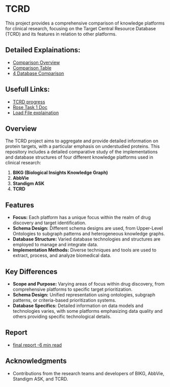 # TCRD

This project provides a comprehensive comparison of knowledge platforms for clinical research, focusing on the Target Central Resource Database (TCRD) and its features in relation to other platforms.

## Detailed Explainations: 

- [Comparison Overview](https://dhanushpandian.github.io/TCRD/compare/index.html)
- [Comparison Table](https://dhanushpandian.github.io/TCRD/compare/table.html)
- [4 Database Comparison](https://dhanushpandian.github.io/TCRD/compare/4_DB_Compare.html)

## Usefull Links:

- [TCRD progress](https://docs.google.com/spreadsheets/d/1lHajdQEFe-Tqtb06MkMzuhs1mJEMd9iX4bXGAIwxQqg/edit?gid=2030364020#gid=2030364020)
- [Rose Task 1 Doc](https://docs.google.com/document/d/1Z7DojIG_4ELQAve62FhnVYkhCtBJvYUWTjLm2-uCVFo/edit)
- [Load File explaination](https://docs.google.com/document/d/1lBVvfOIbYvxxcHqPaAJ0Hz9hatzJWtUvFIepI8PIg6Y/edit)

## Overview

The TCRD project aims to aggregate and provide detailed information on protein targets, with a particular emphasis on understudied proteins. This repository includes a detailed comparative study of the implementations and database structures of four different knowledge platforms used in clinical research:

1. **BIKG (Biological Insights Knowledge Graph)**
2. **AbbVie**
3. **Standigm ASK**
4. **TCRD**

## Features

- **Focus:** Each platform has a unique focus within the realm of drug discovery and target identification.
- **Schema Design:** Different schema designs are used, from Upper-Level Ontologies to subgraph patterns and heterogeneous knowledge graphs.
- **Database Structure:** Varied database technologies and structures are employed to manage and integrate data.
- **Implementation Methods:** Diverse techniques and tools are used to extract, process, and analyze biomedical data.

## Key Differences

- **Scope and Purpose:** Varying areas of focus within drug discovery, from comprehensive platforms to specific target prioritization.
- **Schema Design:** Unified representation using ontologies, subgraph patterns, or criteria-based prioritization systems.
- **Database Specifics:** Detailed information on data models and technologies varies, with some platforms emphasizing data quality and others providing specific technological details.

## Report
- [final report -6 min read](https://dhanushpandian.github.io/TCRD/compare/report.html)


## Acknowledgments

- Contributions from the research teams and developers of BIKG, AbbVie, Standigm ASK, and TCRD.
